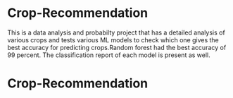 # Crop-Recommendation
This is a data analysis and probabilty project that has a detailed analysis of various crops and tests various ML models to check which one gives the best accuracy for predicting crops.Random forest had the best accuracy of 99 percent. The classification report of each model is present as well.
# Crop-Recommendation
